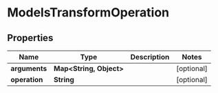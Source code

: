 

# ModelsTransformOperation


## Properties

| Name | Type | Description | Notes |
|------------ | ------------- | ------------- | -------------|
|**arguments** | **Map&lt;String, Object&gt;** |  |  [optional] |
|**operation** | **String** |  |  [optional] |




